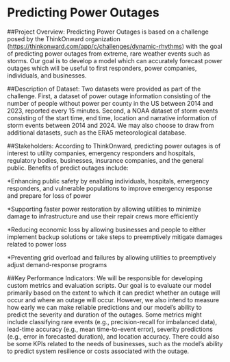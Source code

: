 # Predicting Power Outages

##Project Overview:
Predicting Power Outages is based on a challenge posed by the ThinkOnward organization (https://thinkonward.com/app/c/challenges/dynamic-rhythms) with the goal of predicting power outages from extreme, rare weather events such as storms. Our goal is to develop a model which can accurately forecast power outages which will be useful to first responders, power companies, individuals, and businesses.

##Description of Dataset:
Two datasets were provided as part of the challenge. First, a dataset of power outage information consisting of the number of people without power per county in the US between 2014 and 2023, reported every 15 minutes. Second, a NOAA dataset of storm events consisting of the start time, end time, location and narrative information of storm events between 2014 and 2024. We may also choose to draw from additional datasets, such as the ERA5 meteorological database.

##Stakeholders:
According to ThinkOnward, predicting power outages is of interest to utility companies, emergency responders and hospitals, regulatory bodies, businesses, insurance companies, and the general public. Benefits of predict outages include:

*Enhancing public safety by enabling individuals, hospitals, emergency responders, and vulnerable populations to improve emergency response and prepare for loss of power

*Supporting faster power restoration by allowing utilities to minimize damage to infrastructure and use their repair crews more efficiently

*Reducing economic loss by allowing businesses and people to either implement backup solutions or take steps to preemptively mitigate damages related to power loss

*Preventing grid overload and failures by allowing utilities to preemptively adjust demand-response programs

##Key Performance Indicators:
We will be responsible for developing custom metrics and evaluation scripts. Our goal is to evaluate our model primarily based on the extent to which it can predict whether an outage will occur and where an outage will occur. However, we also intend to measure how early we can make reliable predictions and our model’s ability to predict the severity and duration of the outages. Some metrics might include classifying rare events (e.g., precision-recall for imbalanced data), lead-time accuracy (e.g., mean time-to-event error), severity predictions (e.g., error in forecasted duration), and location accuracy. There could also be some KPIs related to the needs of businesses, such as the model’s ability to predict system resilience or costs associated with the outage.
